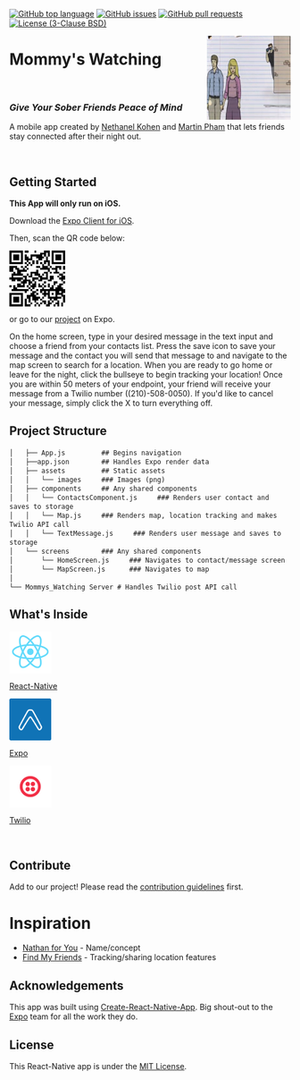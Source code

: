 [![GitHub top language](https://img.shields.io/github/languages/top/nethanelkohen/Mommys_Watching.svg?colorB=EFDF70&style=plastic)](https://github.com/nethanelkohen/Mommys_Watching)
[![GitHub issues](https://img.shields.io/github/issues/nethanelkohen/Mommys_Watching.svg?&colorB=ff0000&style=plastic)](https://github.com/nethanelkohen/Mommys_Watching/issues)
[![GitHub pull requests](https://img.shields.io/github/issues-pr/nethanelkohen/Mommys_Watching.svg?colorB=1FBF14&style=plastic)](https://github.com/nethanelkohen/Mommys_Watching/pulls)
[![License (3-Clause BSD)](https://img.shields.io/github/license/mashape/apistatus.svg?style=plastic)](https://github.com/nethanelkohen/Mommys_Watching/blob/master/LICENSE)

<img src="./assets/images/bye.png" width="150" height="150" align="right">

# Mommy's Watching

 <br>

### _Give Your Sober Friends Peace of Mind_

A mobile app created by [Nethanel Kohen](https://github.com/nethanelkohen) and [Martin Pham](https://github.com/martinliempham) that lets friends stay connected after their night out.

<br>

## Getting Started

**This App will only run on iOS.**

Download the [Expo Client for iOS](https://itunes.apple.com/app/apple-store/id982107779?ct=www&mt=8).

Then, scan the QR code below:

<img src="./assets/images/qr_code.png" align= "center" width="100" height="100" />

or go to our [project](https://expo.io/@nethanelkohen/Mommys-Watching) on Expo.

On the home screen, type in your desired message in the text input and choose a friend from your contacts list. Press the save icon to save your message and the contact you will send that message to and navigate to the map screen to search for a location. When you are ready to go home or leave for the night, click the bullseye to begin tracking your location! Once you are within 50 meters of your endpoint, your friend will receive your message from a Twilio number ((210)-508-0050). If you'd like to cancel your message, simply click the X to turn everything off.

## Project Structure

```
│   ├── App.js         ## Begins navigation
│   ├──app.json        ## Handles Expo render data
│   ├── assets         ## Static assets
│   │   └── images     ### Images (png)
│   ├── components     ## Any shared components
│   │   └── ContactsComponent.js     ### Renders user contact and saves to storage
│   │   └── Map.js     ### Renders map, location tracking and makes Twilio API call
│   │   └── TextMessage.js     ### Renders user message and saves to storage
│   └── screens        ### Any shared components
│       └── HomeScreen.js     ### Navigates to contact/message screen
│       └── MapScreen.js      ### Navigates to map
│
└── Mommys_Watching Server # Handles Twilio post API call
```

## What's Inside

<img src="./assets/images/react-native.png" align= "center" width="75" height="75" />

[React-Native](https://facebook.github.io/react-native/)

<img src="./assets/images/expo.png" align= "center" width="75" height="75" />

[Expo](https://expo.io/)

<img src="./assets/images/twilio.png" align= "center" width="75" height="75" />

[Twilio](https://www.twilio.com/)

<br>

## Contribute

Add to our project! Please read the [contribution guidelines](CONTRIBUTING.md) first.

# Inspiration

* [Nathan for You](https://www.youtube.com/watch?v=xMW-SzZKJ-Q) - Name/concept
* [Find My Friends](https://itunes.apple.com/us/app/find-my-friends/id466122094?mt=8) - Tracking/sharing location features

## Acknowledgements

This app was built using [Create-React-Native-App](https://github.com/react-community/create-react-native-app). Big shout-out to the [Expo](https://github.com/expo) team for all the work they do.

## License

This React-Native app is under the [MIT License](https://github.com/nethanelkohen/ByeBye/blob/master/LICENSE).
